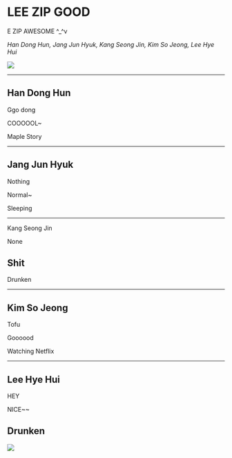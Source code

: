 # LEE ZIP GOOD

E ZIP AWESOME ^_^v

*Han Dong Hun, Jang Jun Hyuk, Kang Seong Jin, Kim So Jeong, Lee Hye Hui*

![](https://cafeptthumb-phinf.pstatic.net/MjAxODEyMjdfMjc5/MDAxNTQ1ODk0MzczMzgy.ELLzvt7M7GPQyawOwn9V6iLCDfybuFfluYAkI_89pcQg.6gqhhmVpjtuaN19zm2VITBrZMOO36K7n5MHiYtQPHasg.JPEG.ejttpadml/KakaoTalk_20181227_160418238.jpg)

---

## Han Dong Hun

Ggo dong

COOOOOL~

Maple Story

---

## Jang Jun Hyuk

Nothing

Normal~

Sleeping

---

Kang Seong Jin

None

## Shit

Drunken

---

## Kim So Jeong

Tofu

Goooood

Watching Netflix

---

## Lee Hye Hui

HEY

NICE~~

Drunken
---
![](https://cafeptthumb-phinf.pstatic.net/MjAxODEyMjdfMjQw/MDAxNTQ1ODkzODE1NTgx.LaH8VyS1uy2yfOtEtwD_Fqj11qhlCaBtRu1-137CwsMg.VR0VHwnS_v1roefnk1oT3iUyO2XYY9hJOq4EjXe3R7kg.JPEG.ejttpadml/KakaoTalk_20181227_155527923.jpg)
